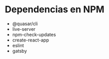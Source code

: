 # Dependencias en NPM

- @quasar/cli
- live-server
- npm-check-updates
- create-react-app
- eslint
- gatsby
